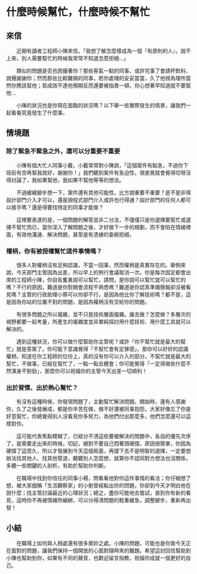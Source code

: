 # 什麼時候幫忙，什麼時候不幫忙

## 來信

　　近期有讀者工程師小陳來信，「我想了解怎麼樣成為一個『有原則的人』，說不上來，別人需要幫忙的時候我常常不知道怎麼拒絕...」

　　類似的問題是否也困擾著你？那些客氣一點的同事，或許完事了會請杯飲料、說聲謝謝你；然而那些比較難搞的同事，若你處理的妥妥當當，久了他視為理所當然你應該幫他；若成效不達他預期反而還要被指責一頓，你心想著早知道就不要幫他...

　　小陳的狀況也是你現在面臨的狀況嗎？以下舉一些實際發生的情景，讓我們一起看看究竟發生了什麼事。

## 情境題

### 除了緊急不緊急之外，還可以分重要不重要

　　小陳有個大忙人同事小戴，小戴常常對小陳說，「這個案件有點急，不過你下班前有空再幫我就好，謝謝你！」我們聽到案件有急迫性，很直覺就會覺得哎呀沒得討論了，我如果幫他，我如果不幫他等等的想法。

　　不過緩緩腳步想一下，案件還有其他可能性，比方說重要不重要？是不是非得設計部門介入才可以，還是說程式部門介入或許也行得通？設計部門的任何人都可以接手嗎？還是得要找特定的同事才能做？

　　這裡要表達的是，一個問題的解答並非二分法，不僅僅只是你選擇要幫忙或選擇不幫忙而已，當你深入了解問題之後，才好做下一步的規劃，而不會陷在情緒裡面，有效地溝通、解決問題，甚至是有憑據的委婉拒絕。

### 權柄，你有被授權幫忙這件事情嗎？

　　很多人對權柄沒有足夠認識，不當一回事，然而權柄是真實存在的。舉例來說，今天部門主管因為出差，所以早上的例行會議取消一次。你是每次固定都會出席的工程師小陳，你自告奮勇說可以幫忙，請問，是你說可以幫忙就可以幫忙的嗎？不行的原因，難道是你對開會流程不熟悉嗎？難道是你認真準備簡報卻沒被看見嗎？主管的行政助理小蔡可以你卻不行，是因為他比你了解技術嗎？都不是，這是因為你站的位置不對的問題，是因為權柄沒有交給你的問題。

　　有很多問題之所以複雜，並不只是技術層面複雜。誰去做？怎麼做？多層次的視野都要一起考量，所產生的複雜度並非單純探討用什麼技術、用什麼工具就可以解決的。

　　遇到這種狀況，你可以做什麼幫助你主管呢？或許「你不幫忙就是最大的幫忙」就是答案了。你可能下意識覺得「不幫忙會有定罪感」，那你可以好好的認識權柄，知道在你工程師的位份上，真的沒有你可以介入的部分，不幫忙就是最大的幫忙，不做事，已經在幫忙了，一點一點去體會；你可能覺得「一定得做些什麼不然渾身不對勁」，那麼你可以祝福你的主管今天出差一切順利！

### 出於習慣、出於熱心幫忙？

　　有沒有這種時候，你發現問題了，主動幫忙解決問題。開始時，還有人感謝你，久了之後發展成，都是你辛苦在做，做不好還被同事抱怨，大家好像忘了你是好意幫忙，你總覺得別人沒看見你多努力，為他們付出那麼多，他們怎麼還可以這樣對你。

　　這可能代表焦點模糊了，已經分不清這些要被解決的問題中，各自的優先次序了，是需要走出來的時候。切記，絕對不要自己悶著頭硬撐，原因很簡單，你因為硬撐了這麼久，所以才發展到今天這個局面，再撐下去不是明智的選擇，一定要想辦法找其他人、找其他管道，聽聽別人怎麼想，就算你不認同對方想法也沒關係，多聽一些關鍵的人剖析，有助於幫助你判斷。

　　在職場中找到你信任的同事小楊，問看看他對你這件事情的看法；你仔細想了想，被大家戲稱「生活觀察家」的小劉曾經點出你的問題，你卻到今天才明白他在說什麼；找主管討論最近的心理狀況；總之，盡你可能地去嘗試，直到你有新的看見，這時你不再被情緒所綑綁，可以分得清問題的輕重緩急，調整腳步，重新再出發！

## 小結

　　在職場上如何與人相處還有很多奧妙之處。小陳的問題，可能也是你我今天正在面對的問題，讓我們保持一個開放的心面對隨時來的難題。希望這封回信幫助到小陳也幫助到你，如果有不同的聲音，也歡迎留言指教，祝福你成就一個更好的自己。



